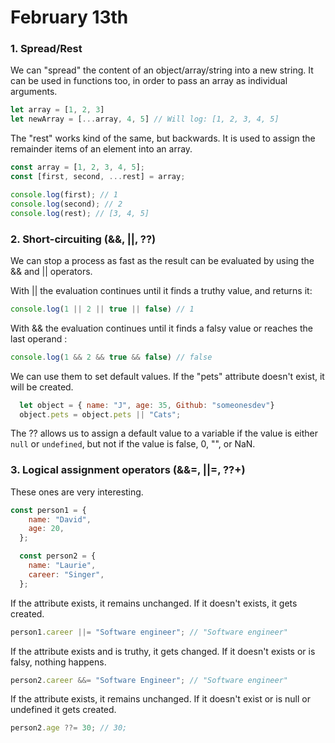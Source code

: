 
# February 13th

### 1. Spread/Rest

We can "spread" the content of an object/array/string into a new string. It can be used in functions too, in order to pass an array as individual arguments.

``` javascript
let array = [1, 2, 3]
let newArray = [...array, 4, 5] // Will log: [1, 2, 3, 4, 5]
```

The "rest" works kind of the same, but backwards. It is used to assign the remainder items of an element into an array.

``` javascript
const array = [1, 2, 3, 4, 5];
const [first, second, ...rest] = array;

console.log(first); // 1
console.log(second); // 2
console.log(rest); // [3, 4, 5]
```


### 2. Short-circuiting (&&, ||, ??)

We can stop a process as fast as the result can be evaluated by using the && and || operators.

With || the evaluation continues until it finds a truthy value, and returns it:
```javascript
console.log(1 || 2 || true || false) // 1
```

With && the evaluation continues until it finds a falsy value or reaches the last operand :

```javascript
console.log(1 && 2 && true && false) // false
```

We can use them to set default values. If the "pets" attribute doesn't exist, it will be created.

```javascript
  let object = { name: "J", age: 35, Github: "someonesdev"}
  object.pets = object.pets || "Cats";
```

The ??  allows us to assign a default value to a variable if the value is either ```null``` or ```undefined```, but not if the value is false, 0, "", or NaN.


### 3. Logical assignment operators (&&=, ||=, ??+)

These ones are very interesting.

```javascript
const person1 = {
    name: "David",
    age: 20,
  };

  const person2 = {
    name: "Laurie",
    career: "Singer",
  };
  ```

If the attribute exists, it remains unchanged. If it doesn't exists, it gets created.

```javascript
person1.career ||= "Software engineer"; // "Software engineer"
```

If the attribute exists and is truthy, it gets changed. If it doesn't exists or is falsy, nothing happens.

```javascript
person2.career &&= "Software Engineer"; // "Software engineer"
```

If the attribute exists, it remains unchanged. If it doesn't exist or is null or undefined it gets created.

```javascript
person2.age ??= 30; // 30;
```
